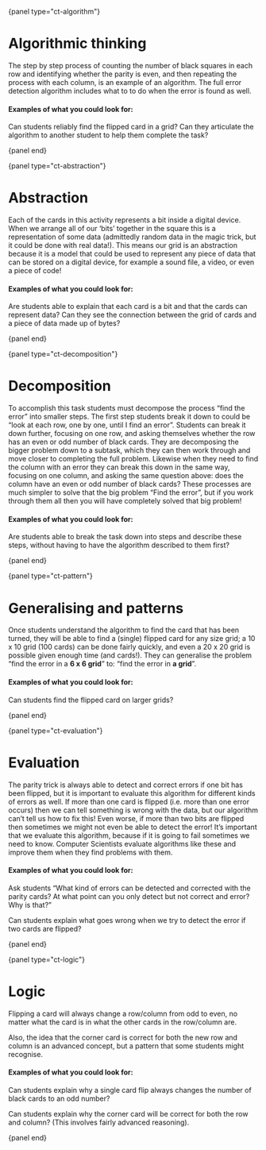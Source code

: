 {panel type="ct-algorithm"}

# Algorithmic thinking

The step by step process of counting the number of black squares in each row
and identifying whether the parity is even, and then repeating the process
with each column, is an example of an algorithm.
The full error detection algorithm includes what to to do when the error is
found as well.

#### Examples of what you could look for:

Can students reliably find the flipped card in a grid?
Can they articulate the algorithm to another student to help them complete the
task?

{panel end}

{panel type="ct-abstraction"}

# Abstraction

Each of the cards in this activity represents a bit inside a digital device.
When we arrange all of our ‘bits’ together in the square this is a
representation of some data (admittedly random data in the magic trick, but it
could be done with real data!).
This means our grid is an abstraction because it is a model that could be used
to represent any piece of data that can be stored on a digital device, for
example a sound file, a video, or even a piece of code!

#### Examples of what you could look for:

Are students able to explain that each card is a bit and that the cards can
represent data?
Can they see the connection between the grid of cards and a piece of data made
up of bytes?

{panel end}

{panel type="ct-decomposition"}

# Decomposition

To accomplish this task students must decompose the process “find the error”
into smaller steps.
The first step students break it down to could be “look at each row, one by
one, until I find an error”.
Students can break it down further, focusing on one row, and asking themselves
whether the row has an even or odd number of black cards.
They are decomposing the bigger problem down to a subtask, which they can then
work through and move closer to completing the full problem.
Likewise when they need to find the column with an error they can break this
down in the same way, focusing on one column, and asking the same question
above: does the column have an even or odd number of black cards?
These processes are much simpler to solve that the big problem “Find the
error”, but if you work through them all then you will have completely solved
that big problem!

#### Examples of what you could look for:

Are students able to break the task down into steps and describe these steps,
without having to have the algorithm described to them first?

{panel end}

{panel type="ct-pattern"}

# Generalising and patterns

Once students understand the algorithm to find the card that has been turned,
they will be able to find a (single) flipped card for any size grid; a 10 x 10
grid (100 cards) can be done fairly quickly, and even a 20 x 20 grid is
possible given enough time (and cards!).
They can generalise the problem “find the error in a **6 x 6 grid**” to:
“find the error in **a grid**”.

#### Examples of what you could look for:

Can students find the flipped card on larger grids?

{panel end}

{panel type="ct-evaluation"}

# Evaluation

The parity trick is always able to detect and correct errors if one bit has
been flipped, but it is important to evaluate this algorithm for different
kinds of errors as well.
If more than one card is flipped (i.e. more than one error occurs) then we can
tell something is wrong with the data, but our algorithm can’t tell us how to
fix this!
Even worse, if more than two bits are flipped then sometimes we might not even
be able to detect the error!
It’s important that we evaluate this algorithm, because if it is going to fail
sometimes we need to know.
Computer Scientists evaluate algorithms like these and improve them when they
find problems with them.

#### Examples of what you could look for:

Ask students “What kind of errors can be detected and corrected with the
parity cards?
At what point can you only detect but not correct and error?
Why is that?”

Can students explain what goes wrong when we try to detect the error if two
cards are flipped?

{panel end}

{panel type="ct-logic"}

# Logic

Flipping a card will always change a row/column from odd to even, no matter
what the card is in what the other cards in the row/column are.

Also, the idea that the corner card is correct for both the new row and column
is an advanced concept, but a pattern that some students might recognise.

#### Examples of what you could look for:

Can students explain why a single card flip always changes the number of black
cards to an odd number?

Can students explain why the corner card will be correct for both the row and
column?
(This involves fairly advanced reasoning).

{panel end}
